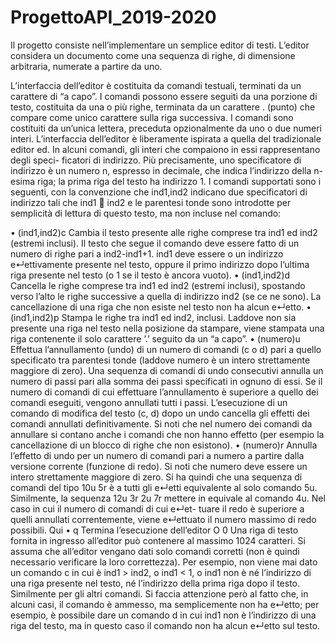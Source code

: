 # ProgettoAPI_2019-2020

Il progetto consiste nell’implementare un semplice editor di testi. L’editor considera un documento come una sequenza di righe, di dimensione arbitraria, numerate a partire da uno.

L’interfaccia dell’editor è costituita da comandi testuali, terminati da un carattere di “a capo”. I comandi possono essere seguiti da una porzione di testo, costituita da una o più righe, terminata da un carattere . (punto) che compare come unico carattere sulla riga successiva. I comandi sono costituiti da un’unica lettera, preceduta opzionalmente da uno o due numeri interi. L’interfaccia dell’editor è liberamente ispirata a quella del tradizionale editor ed.
In alcuni comandi, gli interi che compaiono in essi rappresentano degli speci- ficatori di indirizzo. Più precisamente, uno specificatore di indirizzo è un numero n, espresso in decimale, che indica l’indirizzo della n-esima riga; la prima riga del testo ha indirizzo 1.
I comandi supportati sono i seguenti, con la convenzione che ind1,ind2 indicano due specificatori di indirizzo tali che ind1  ind2 e le parentesi tonde sono introdotte per semplicità di lettura di questo testo, ma non incluse nel comando:

• (ind1,ind2)c
    Cambia il testo presente alle righe comprese tra ind1 ed ind2 (estremi
    inclusi). Il testo che segue il comando deve essere fatto di un numero di
    righe pari a ind2-ind1+1. ind1 deve essere o un indirizzo e↵ettivamente
    presente nel testo, oppure il primo indirizzo dopo l’ultima riga presente
    nel testo (o 1 se il testo è ancora vuoto).
• (ind1,ind2)d
    Cancella le righe comprese tra ind1 ed ind2 (estremi inclusi), spostando
    verso l’alto le righe successive a quella di indirizzo ind2 (se ce ne sono).
    La cancellazione di una riga che non esiste nel testo non ha alcun e↵etto.
• (ind1,ind2)p
    Stampa le righe tra ind1 ed ind2, inclusi. Laddove non sia presente
    una riga nel testo nella posizione da stampare, viene stampata una riga
    contenente il solo carattere ’.’ seguito da un “a capo”.
• (numero)u
    Effettua l’annullamento (undo) di un numero di comandi (c o d) pari a quello specificato tra parentesi tonde (laddove numero è un intero strettamente maggiore di zero). Una sequenza di comandi di undo consecutivi annulla un numero di passi pari alla somma dei passi specificati in ognuno di essi. Se il numero di comandi di cui effettuare l’annullamento è superiore a quello dei comandi eseguiti, vengono annullati tutti i passi. L’esecuzione di un comando di modifica del testo (c, d) dopo un undo cancella gli effetti dei comandi annullati definitivamente. Si noti che nel numero dei comandi da annullare si contano anche i comandi che non hanno effetto
    (per esempio la cancellazione di un blocco di righe che non esistono).
• (numero)r
Annulla l’effetto di undo per un numero di comandi pari a numero a partire
dalla versione corrente (funzione di redo). Si noti che numero deve essere
un intero strettamente maggiore di zero. Si ha quindi che una sequenza
di comandi del tipo
10u
5r
è a tutti gli e↵etti equivalente al solo comando 5u. Similmente, la sequenza
12u
3r
2u
7r
mettere in
equivale al comando 4u. Nel caso in cui il numero di comandi di cui e↵et-
tuare il redo è superiore a quelli annullati correntemente, viene e↵ettuato
il numero massimo di redo possibili.
Qui
• q
Termina l’esecuzione dell’editor
O
0
Una riga di testo fornita in ingresso all’editor può contenere al massimo 1024
caratteri.
Si assuma che all’editor vengano dati solo comandi corretti (non è quindi
necessario verificare la loro correttezza). Per esempio, non viene mai dato un
comando c in cui è ind1 > ind2, o ind1 < 1, o ind1 non è né l’indirizzo di una
riga presente nel testo, né l’indirizzo della prima riga dopo il testo. Similmente
per gli altri comandi. Si faccia attenzione però al fatto che, in alcuni casi, il
comando è ammesso, ma semplicemente non ha e↵etto; per esempio, è possibile
dare un comando d in cui ind1 non è l’indirizzo di una riga del testo, ma in
questo caso il comando non ha alcun e↵etto sul testo.
